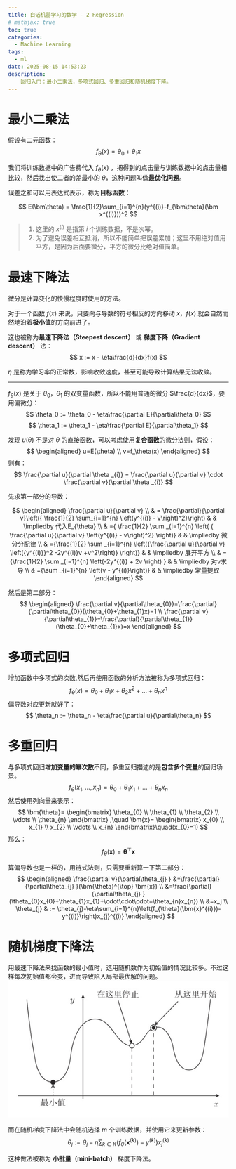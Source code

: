 ```yaml
---
title: 白话机器学习的数学 - 2 Regression
# mathjax: true
toc: true
categories:
  - Machine Learning
tags:
  - ml
date: 2025-08-15 14:53:23
description:
	回归入门：最小二乘法，多项式回归、多重回归和随机梯度下降。
---
```


# 最小二乘法
假设有二元函数：
$$
f_{\theta}(x)=\theta_{0}+\theta_{1}x
$$

我们将训练数据中的广告费代入 $f_{\theta}(x)$  ，把得到的点击量与训练数据中的点击量相比较，然后找出使二者的差最小的 $\theta$，这种问题叫做**最优化问题**。

误差之和可以用表达式表示，称为**目标函数**：

$$
E(\bm\theta) = \frac{1}{2}\sum_{i=1}^{n}(y^{(i)}-f_{\bm\theta}(\bm x^{(i)}))^2
$$
> 1. 这里的 $x^{(i)}$ 是指第 $i$ 个训练数据，不是次幂。
> 2. 为了避免误差相互抵消，所以不能简单把误差累加；这里不用绝对值用平方，是因为后面要微分，平方的微分比绝对值简单。

# 最速下降法

微分是计算变化的快慢程度时使用的方法。

对于一个函数 $f(x)$ 来说，只要向与导数的符号相反的方向移动 $x$，$f(x)$ 就会自然而然地沿着**极小值**的方向前进了。

这也被称为**最速下降法（Steepest descent）** 或 **梯度下降（Gradient descent）** 法：
$$
x := x - \eta\frac{d}{dx}f(x)
$$

$\eta$ 是称为学习率的正常数，影响收敛速度，甚至可能导致计算结果无法收敛。

---

$f_{\theta}(x)$ 是关于 $\theta_0$，$\theta_1$ 的双变量函数，所以不能用普通的微分 $\frac{d}{dx}$，要用偏微分：
$$
\theta_0 := \theta_0 - \eta\frac{\partial E}{\partial\theta_0}
$$
$$
\theta_1 := \theta_1 - \eta\frac{\partial E}{\partial\theta_1}
$$

发现 $u(\theta)$ 不是对 $\theta$ 的直接函数，可以考虑使用**复合函数**的微分法则，假设：
$$
\begin{aligned}
u=E(\theta)
\\
v=f_\theta(x)
\end{aligned}
$$
则有：
$$
\frac{\partial u}{\partial \theta _{i}} = \frac{\partial u}{\partial v} \cdot \frac{\partial v}{\partial \theta _{i}}
$$

先求第一部分的导数：

$$
\begin{aligned}
	\frac{\partial u}{\partial v} \\
	& = \frac{\partial}{\partial v}\left({ \frac{1}{2} \sum_{i=1}^{n} \left(y^{(i)} - v\right)^2}\right)                    &  & \impliedby 代入E_{\theta} \\
	& ={ \frac{1}{2} \sum _{i=1}^{n} \left( { \frac{\partial u}{\partial v} \left(y^{(i)} - v\right)^2} \right)}            &  & \impliedby 微分分配律        \\
	& ={\frac{1}{2} \sum _{i=1}^{n} \left({\frac{\partial u}{\partial v} \left({y^{(i)}}^2 -2y^{(i)}v +v^2\right)} \right)} &  & \impliedby 展开平方         \\
	& ={\frac{1}{2} \sum _{i=1}^{n} \left(-2y^{(i)} + 2v \right) }                                                          &  & \impliedby 对v求导         \\
	& ={\sum _{i=1}^{n} \left(v - y^{(i)}\right)}                                                                           &  & \impliedby 常量提取
\end{aligned}
$$

然后是第二部分：
$$
\begin{aligned}
\frac{\partial v}{\partial\theta_{0}}=\frac{\partial}{\partial\theta_{0}}(\theta_{0}+\theta_{1}x)=1
\\
\frac{\partial v}{\partial\theta_{1}}=\frac{\partial}{\partial\theta_{1}}(\theta_{0}+\theta_{1}x)=x
\end{aligned}
$$

# 多项式回归

增加函数中多项式的次数,然后再使用函数的分析方法被称为多项式回归：
$$
f_\theta(x) = \theta_0 + \theta_1x + \theta_2x^2 + \dots + \theta_nx^n
$$
偏导数对应更新就好了：
$$
\theta_n := \theta_n - \eta\frac{\partial u}{\partial\theta_n}
$$

# 多重回归

与多项式回归**增加变量的幂次数**不同，多重回归描述的是**包含多个变量**的回归场景。
$$
f_\theta(x_1, \dots ,x_n) = \theta_0 + \theta_1 x_1 + \dots + \theta_n x_n
$$
然后使用列向量来表示：
$$
\bm{\theta}=
\begin{bmatrix}
	\theta_{0} \\
	\theta_{1} \\
	\theta_{2} \\
	\vdots     \\
	\theta_{n}
\end{bmatrix}
,\quad
\bm{x}=
\begin{bmatrix}
	x_{0}  \\
	x_{1}  \\
	x_{2}  \\
	\vdots \\
	x_{n}
\end{bmatrix}\quad(x_{0}=1)
$$
那么：
$$f_{\theta}(\bm{x})=\bm{\theta}^\top \bm{x}$$

算偏导数也是一样的，用链式法则，只需要重新算一下第二部分：
$$
\begin{aligned}
	\frac{\partial v}{\partial\theta_{j} }
	&=\frac{\partial}{\partial\theta_{j} }(\bm{\theta}^{\top} \bm{x})
	\\
	&=\frac{\partial}{\partial\theta_{j} }(\theta_{0}x_{0}+\theta_{1}x_{1}+\cdot\cdot\cdot+\theta_{n}x_{n})
	\\
	&=x_j
	\\
	\theta_{j} & := \theta_{j}-\eta\sum_{i=1}^{n}\left(f_{\theta}(\bm{x}^{(i)})-y^{(i)}\right)x_{j}^{(i)}
\end{aligned}
$$

# 随机梯度下降法

用最速下降法来找函数的最小值时，选用随机数作为初始值的情况比较多。不过这样每次初始值都会变，进而导致陷入局部最优解的问题。
![alt text](2025-08-15-math-in-dl-in-plain-02/image.png)

而在随机梯度下降法中会随机选择 $m$ 个训练数据，并使用它来更新参数：
$$
\theta_{j}:=\theta_{j}-\eta\sum_{k\in K}\left(f_{\theta}(\bm{x}^{(k)})-y^{(k)}\right)x_{j}^{(k)}
$$

这种做法被称为 **小批量（mini-batch）** 梯度下降法。